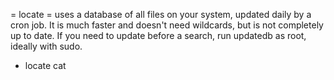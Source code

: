 = locate =
uses a database of all files on your system, updated daily by a cron job. It
is much faster and doesn't need wildcards, but is not completely up to date.
If you need to update before a search, run updatedb as root, ideally with
sudo.

* locate cat

